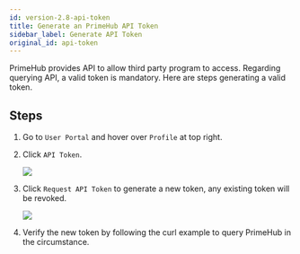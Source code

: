 ```yaml
---
id: version-2.8-api-token
title: Generate an PrimeHub API Token
sidebar_label: Generate API Token
original_id: api-token
---
```


PrimeHub provides API to allow third party program to access. Regarding querying API, a valid token is mandatory.
Here are steps generating a valid token.

## Steps

1. Go to `User Portal` and hover over `Profile` at top right.

2. Click `API Token`.

    ![](assets/profile_token.png)

3. Click `Request API Token` to generate a new token, any existing token will be revoked.

    ![](assets/api_token.png)

4. Verify the new token by following the curl example to query PrimeHub in the circumstance.
